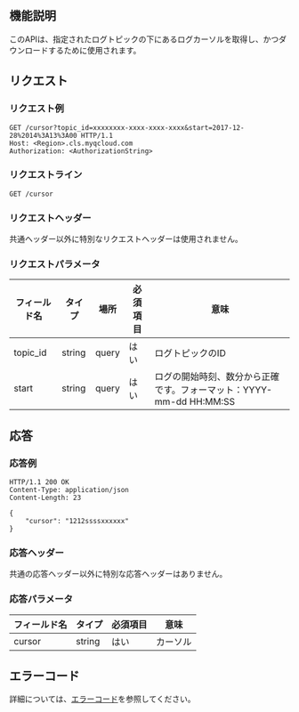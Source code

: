 ## 機能説明

このAPIは、指定されたログトピックの下にあるログカーソルを取得し、かつダウンロードするために使用されます。

## リクエスト

### リクエスト例

```
GET /cursor?topic_id=xxxxxxxx-xxxx-xxxx-xxxx&start=2017-12-28%2014%3A13%3A00 HTTP/1.1
Host: <Region>.cls.myqcloud.com
Authorization: <AuthorizationString>

```

### リクエストライン

```
GET /cursor
```

### リクエストヘッダー

共通ヘッダー以外に特別なリクエストヘッダーは使用されません。

### リクエストパラメータ

| フィールド名        |  タイプ  | 場所  |必須項目 |      意味                                      |
|--------------|--------|------|--------|-----------------------------------------------|
| topic_id     | string | query| はい     |ログトピックのID                                     |
| start        | string | query| はい     |ログの開始時刻、数分から正確です。フォーマット：YYYY-mm-dd HH:MM:SS  |

## 応答

### 応答例

```
HTTP/1.1 200 OK
Content-Type: application/json
Content-Length: 23

{
    "cursor": "1212ssssxxxxxx"
}
```

### 応答ヘッダー

共通の応答ヘッダー以外に特別な応答ヘッダーはありません。

### 応答パラメータ

|  フィールド名      |  タイプ                | 必須項目 |        意味                    |
|-------------|----------------------|---------|-------------------------------|
| cursor      | string               | はい      | カーソル                           |

## エラーコード

詳細については、[エラーコード](https://cloud.tencent.com/document/product/614/12402)を参照してください。

